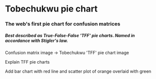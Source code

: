# Tobechukwu pie chart
### The web's first pie chart for confusion matrices
##### Best described as True-False-False 'TFF' pie charts.  Named in accordance with Stigler's law.


Confusion matrix image -> Tobechukwu 'TFF' pie chart image

Explain TFF pie charts

Add bar chart with red line and scatter plot of orange overlaid with green
